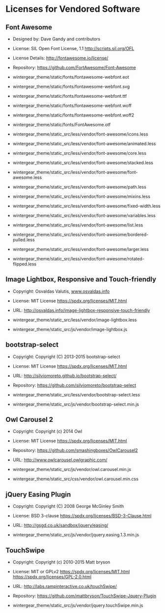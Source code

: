 Licenses for Vendored Software
==============================

Font Awesome
------------

* Designed by: Dave Gandy and contributors
* License: SIL Open Font License, 1.1 <http://scripts.sil.org/OFL>
* License Details: http://fontawesome.io/license/
* Repository: https://github.com/FortAwesome/Font-Awesome

* wintergear_theme/static/fonts/fontawesome-webfont.eot
* wintergear_theme/static/fonts/fontawesome-webfont.svg
* wintergear_theme/static/fonts/fontawesome-webfont.ttf
* wintergear_theme/static/fonts/fontawesome-webfont.woff
* wintergear_theme/static/fonts/fontawesome-webfont.woff2
* wintergear_theme/static/fonts/FontAwesome.otf
* wintergear_theme/static_src/less/vendor/font-awesome/icons.less
* wintergear_theme/static_src/less/vendor/font-awesome/animated.less
* wintergear_theme/static_src/less/vendor/font-awesome/core.less
* wintergear_theme/static_src/less/vendor/font-awesome/stacked.less
* wintergear_theme/static_src/less/vendor/font-awesome/font-awesome.less
* wintergear_theme/static_src/less/vendor/font-awesome/path.less
* wintergear_theme/static_src/less/vendor/font-awesome/mixins.less
* wintergear_theme/static_src/less/vendor/font-awesome/fixed-width.less
* wintergear_theme/static_src/less/vendor/font-awesome/variables.less
* wintergear_theme/static_src/less/vendor/font-awesome/list.less
* wintergear_theme/static_src/less/vendor/font-awesome/bordered-pulled.less
* wintergear_theme/static_src/less/vendor/font-awesome/larger.less
* wintergear_theme/static_src/less/vendor/font-awesome/rotated-flipped.less

Image Lightbox, Responsive and Touch-friendly
---------------------------------------------

* Copyright: Osvaldas Valutis, www.osvaldas.info
* License: MIT License <https://spdx.org/licenses/MIT.html>
* URL: http://osvaldas.info/image-lightbox-responsive-touch-friendly

* wintergear_theme/static_src/less/vendor/image-lightbox.less
* wintergear_theme/static_src/js/vendor/image-lightbox.js

bootstrap-select
----------------

* Copyright: Copyright (C) 2013-2015 bootstrap-select
* License: MIT License <https://spdx.org/licenses/MIT.html>
* URL: http://silviomoreto.github.io/bootstrap-select/
* Repository: https://github.com/silviomoreto/bootstrap-select

* wintergear_theme/static_src/less/vendor/bootstrap-select.less
* wintergear_theme/static_src/js/vendor/bootstrap-select.min.js

Owl Carousel 2
--------------

* Copyright: Copyright (c) 2014 Owl
* License: MIT License <https://spdx.org/licenses/MIT.html>
* Repository: https://github.com/smashingboxes/OwlCarousel2
* URL: http://www.owlcarousel.owlgraphic.com/

* wintergear_theme/static_src/js/vendor/owl.carousel.min.js
* wintergear_theme/static_src/css/vendor/owl.carousel.min.css

jQuery Easing Plugin
--------------------

* Copyright: Copyright (C) 2008 George McGinley Smith
* License: BSD 3-clause <https://spdx.org/licenses/BSD-3-Clause.html>
* URL: http://gsgd.co.uk/sandbox/jquery/easing/

* wintergear_theme/static_src/js/vendor/jquery.easing.1.3.min.js

TouchSwipe
----------

* Copyright: Copyright (c) 2010-2015 Matt bryson
* License: MIT or GPLv2
  <https://spdx.org/licenses/MIT.html> <https://spdx.org/licenses/GPL-2.0.html>
* URL: http://labs.rampinteractive.co.uk/touchSwipe/
* Repository: https://github.com/mattbryson/TouchSwipe-Jquery-Plugin

* wintergear_theme/static_src/js/vendor/jquery.touchSwipe.min.js

